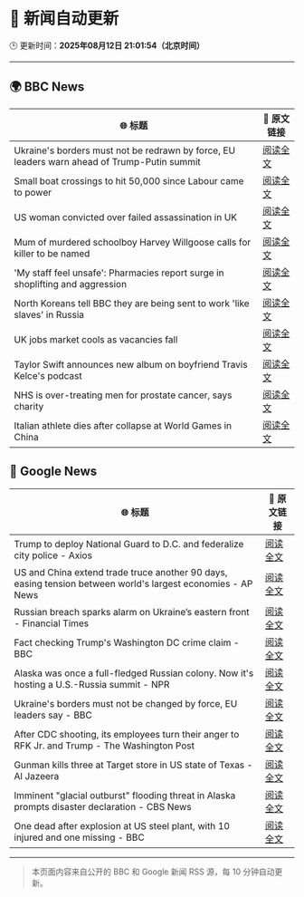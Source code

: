 # 🧠 新闻自动更新

🕒 更新时间：**2025年08月12日 21:01:54（北京时间）**

---

## 🌍 BBC News

| 🌐 标题 | 🔗 原文链接 |
|--------|-------------|
| Ukraine's borders must not be redrawn by force, EU leaders warn ahead of Trump-Putin summit | [阅读全文](https://www.bbc.com/news/articles/clyrlvwx9rgo?at_medium=RSS&at_campaign=rss) |
| Small boat crossings to hit 50,000 since Labour came to power | [阅读全文](https://www.bbc.com/news/articles/c8e1xkwd74wo?at_medium=RSS&at_campaign=rss) |
| US woman convicted over failed assassination in UK | [阅读全文](https://www.bbc.com/news/articles/c4gj87jxg78o?at_medium=RSS&at_campaign=rss) |
| Mum of murdered schoolboy Harvey Willgoose calls for killer to be named | [阅读全文](https://www.bbc.com/news/articles/cwy195xg8e4o?at_medium=RSS&at_campaign=rss) |
| 'My staff feel unsafe': Pharmacies report surge in shoplifting and aggression | [阅读全文](https://www.bbc.com/news/articles/cj6yxkp2wx9o?at_medium=RSS&at_campaign=rss) |
| North Koreans tell BBC they are being sent to work 'like slaves' in Russia | [阅读全文](https://www.bbc.com/news/articles/c2077gwjlvxo?at_medium=RSS&at_campaign=rss) |
| UK jobs market cools as vacancies fall | [阅读全文](https://www.bbc.com/news/articles/cpdjjp681p7o?at_medium=RSS&at_campaign=rss) |
| Taylor Swift announces new album on boyfriend Travis Kelce's podcast | [阅读全文](https://www.bbc.com/news/articles/cqjyerlv8eyo?at_medium=RSS&at_campaign=rss) |
| NHS is over-treating men for prostate cancer, says charity | [阅读全文](https://www.bbc.com/news/articles/cger2712j1yo?at_medium=RSS&at_campaign=rss) |
| Italian athlete dies after collapse at World Games in China | [阅读全文](https://www.bbc.com/sport/articles/c24zr5590nvo?at_medium=RSS&at_campaign=rss) |

## 📰 Google News

| 🌐 标题 | 🔗 原文链接 |
|--------|-------------|
| Trump to deploy National Guard to D.C. and federalize city police - Axios | [阅读全文](https://news.google.com/rss/articles/CBMiiwFBVV95cUxQakxHQVgzZ19lVkx0YVpKYVlud28zb0F0bmh3UGlRU1ZRenNzNmVKNXpFcmE3NE56RjNTRklVTktLU0RSR2dfaVY5UlZMZUlORWFwWWlsNWJ0SnpkQ1V5cUt6QzZ0LWN0UDZlVUNHX2xOWXlyUFBpYzhsNm8yMmdSeS1Tc2FpU2ExTlZv?oc=5) |
| US and China extend trade truce another 90 days, easing tension between world's largest economies - AP News | [阅读全文](https://news.google.com/rss/articles/CBMimgFBVV95cUxOdzdvelFUanVncU9HbldfMXpqeTIyNVV1b253Z3JiMzBUNVdhTkNmQ1RINnhkcmNWRUppWFNkUHluSGxpbmFDQXBQWnMzdUsxVXdQTkJmbUU5eldUZGxPQkQ0RXFBYXBldldXUGU5Z1BRY0dLTy1qVHpPMS1idTlPdEx6S2lmdnhaaWZMTWM2bTAxdUdFeWNINnpR?oc=5) |
| Russian breach sparks alarm on Ukraine’s eastern front - Financial Times | [阅读全文](https://news.google.com/rss/articles/CBMicEFVX3lxTE5RTS1mbFFsanQwSGM1ZDZOWGRSeU5UQmhoLW1nUXVCeXNhcDZ1OHUxTnVjS3JCUDFxX1lib2Vienp5aFZDZ2hScXFrZlUwS2JlMC1xNlZDQ21wM2o0X052dVdLV3ItS0dNa1B4RHpBOWk?oc=5) |
| Fact checking Trump's Washington DC crime claim - BBC | [阅读全文](https://news.google.com/rss/articles/CBMiVEFVX3lxTFBvMlMxeTJ5WEtIbDB3MWR0R2syY2NwazFGeEFSQmF3M2lJVHM0djdsaWFTN3dGQjV3YmQwNXFqVy11TUhuaHlyY1c0TXBsVWFsaGhYTg?oc=5) |
| Alaska was once a full-fledged Russian colony. Now it's hosting a U.S.-Russia summit - NPR | [阅读全文](https://news.google.com/rss/articles/CBMigwFBVV95cUxNdGxqM092SEJZMnQ3TlRPUC0yUW9Nb3pkcFo0S2hpNjlsMlZXRzhJdFRORDRlZjZNSkRtdGgxZmQwQUpBdUJXZUFDOGZ0dU53SDFCT2pwcFg5VjUzblJDRWt1SFNJVmcxUHBqN3B2N1RDelJNSHktcVRYT3J0dVVsZjByWQ?oc=5) |
| Ukraine's borders must not be changed by force, EU leaders say - BBC | [阅读全文](https://news.google.com/rss/articles/CBMiWkFVX3lxTE92ZHJHbkoxZmFvZW0xa1lfMktRYVhmMHVDMl9MWjA4blNodVBIWXhrSDBSVnBrdTFBY25WUzdrTXFnNElEMHBtbnA1dzk1bzUyV2QzNTdaMjNRZ9IBX0FVX3lxTE9VZVNUWnJOOTdKRVA2MmQ3eEhraUxBeVpDMEhYQzBDckpONEw4dWFQSWRjSkxTMFg2VHdSSTdUSzI3VTdObEhpVXFxX1ZZVXVuVURUYWl3TWtnWG1yc0Uw?oc=5) |
| After CDC shooting, its employees turn their anger to RFK Jr. and Trump - The Washington Post | [阅读全文](https://news.google.com/rss/articles/CBMiigFBVV95cUxPSTV1U3NtdmJselozWHdqU2NBV1RCWndYYkFKV01LamQ2dzk3OEV3WWRpTWNlY2Z0V005Z0FMd2haclNsU215Skd0cllXSkwtNElOVWd4eDYzcF9kN3RZcTIzWjQxUXE2SVFkVUlXUlRQZkE2QzRjR21BRjVrcDhzTTVEVlViVmdmR3c?oc=5) |
| Gunman kills three at Target store in US state of Texas - Al Jazeera | [阅读全文](https://news.google.com/rss/articles/CBMinAFBVV95cUxQUDM1ZF83dWo0dlNVWXFQTXNRc3lEWmdjSEtFZjZQSGU0SzVkT3FYSG5rU2x0LTJ2LTFVbmRSZko3YTA3LWZDcDR4MElSbGdDQU9icEtjQVZUUVFVV0hSbHk2b1lIclRmci1NZVhoNkR6RVlxZXBEWFk3U1g1c1ViN0ltbVd3Y09MUnlUenpIeS1Oam5jeTA4ekl3RkLSAaIBQVVfeXFMT3ljQ0V2Qm1TZ0RHU0NieTc2WGtWZ2JVWWwzMWZaQVBYLW9wSmtaWDFxeGoxX2toYmVVOF9lSHA2WE52dVJWTENHODU3ZGpYVFM1OEZDMXpRU1MxRHRxelN3ZmRtdWtfQWl6bm11VTlnRmVZOEpsT3FRd3ZhS0t2ekZldDBvR3FibV9IVHFPRTFvUGFDZTNtMmVaVFFhcFFYbzZB?oc=5) |
| Imminent "glacial outburst" flooding threat in Alaska prompts disaster declaration - CBS News | [阅读全文](https://news.google.com/rss/articles/CBMipgFBVV95cUxNRndyMXJ5ZEZPTFhwNHp5UGNIb01RVWc5OWo4d2prYWpIMUp5NnFJRVJlaHNTZWt5NWw3ZmhyR191MURFSnN0VW80ZkVPYVVldURueDRQU1Y1OGlLeklhQVZvRHhPYnNfcEhiMFJfMUdUS1A2QVVKcTk0dmtabHJDcVV3T2x2cS1qczdCVUxkcUNjUFJOQWdMdndjUTUwaXpOWjJBSkx30gGrAUFVX3lxTE5zT09yckQ1WC1ZNmgwd2pONmc0RVk1UDlPc2ZwN2ZSaWZacTc3SjlrN2IzSXdkV0xZdlAyQzB0RElXM2ZQNlY5Z3RCa0pCQ1FSNjctSk1UVkVLazZZNWp5ZzdHX0lBc2JIR2FkdEdtbi00Y01RVmNHdC1RQWF3Wnk1cHBxbXB1Rnlpb29tTnJLbEZpTVhhekZfZldnZHFicUR4QjZNU0FZZFJRNA?oc=5) |
| One dead after explosion at US steel plant, with 10 injured and one missing - BBC | [阅读全文](https://news.google.com/rss/articles/CBMiVEFVX3lxTFBkY2F5SGFNcFAwSWcxb1drZDVWMkw0RDZTTUFxTW91dWFIblNIcGROLU5IR3MxT0VRMFp1NHZQaEd5M2tZSnFocE5hSHc5T0pqRkFjZQ?oc=5) |

---
> 本页面内容来自公开的 BBC 和 Google 新闻 RSS 源，每 10 分钟自动更新。